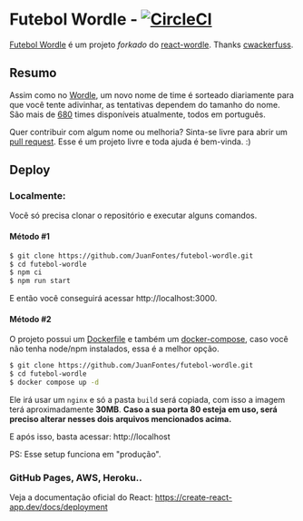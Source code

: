 
# Futebol Wordle - [![CircleCI](https://circleci.com/gh/JuanFontes/futebol-wordle/tree/main.svg?style=svg)](https://circleci.com/gh/JuanFontes/futebol-wordle/tree/main)

[Futebol Wordle](https://juanfontes.github.io/futebol-wordle/) é um projeto _forkado_ do [react-wordle](https://github.com/cwackerfuss/react-wordle). Thanks [cwackerfuss](https://github.com/cwackerfuss).

## Resumo

Assim como no [Wordle](https://www.nytimes.com/games/wordle/index.html), um novo nome de time é sorteado diariamente para que você tente adivinhar, as tentativas dependem do tamanho do nome. São mais de [680](https://github.com/JuanFontes/futebol-wordle/blob/main/src/constants/wordlist.ts) times disponíveis atualmente, todos em português.

Quer contribuir com algum nome ou melhoria? Sinta-se livre para abrir um [pull request](https://github.com/JuanFontes/futebol-wordle/pulls). Esse é um projeto livre e toda ajuda é bem-vinda. :)
  
## Deploy

### Localmente:

Você só precisa clonar o repositório e executar alguns comandos.
  
#### Método #1

```bash
$ git clone https://github.com/JuanFontes/futebol-wordle.git
$ cd futebol-wordle
$ npm ci
$ npm run start
```
E então você conseguirá acessar http://localhost:3000.

#### Método #2
O projeto possui um [Dockerfile](https://github.com/JuanFontes/futebol-wordle/blob/main/Dockerfile) e também um [docker-compose](https://github.com/JuanFontes/futebol-wordle/blob/main/docker-compose.yaml), caso você não tenha node/npm instalados, essa é a melhor opção.

```bash
$ git clone https://github.com/JuanFontes/futebol-wordle.git
$ cd futebol-wordle
$ docker compose up -d
```
Ele irá usar um `nginx` e só a pasta  `build` será copiada, com isso a imagem terá aproximadamente **30MB**. **Caso a sua porta 80 esteja em uso, será preciso alterar nesses dois arquivos mencionados acima.**

E após isso, basta acessar: http://localhost

PS: Esse setup funciona em "produção".

### GitHub Pages, AWS, Heroku..

Veja a documentação oficial do React: https://create-react-app.dev/docs/deployment
